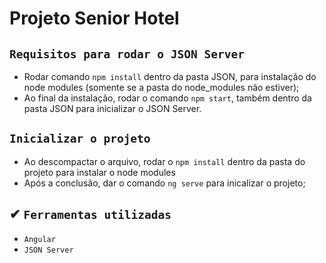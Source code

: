 # Projeto Senior Hotel

## `Requisitos para rodar o JSON Server`
 - Rodar comando `npm install` dentro da pasta JSON, para instalação do node modules (somente se a pasta do node_modules não estiver);
 - Ao final da instalação, rodar o comando `npm start`, também dentro da pasta JSON para inicializar o JSON Server.
 
 ## `Inicializar o projeto`
 - Ao descompactar o arquivo, rodar o `npm install` dentro da pasta do projeto para instalar o node modules
 - Após a conclusão, dar o comando `ng serve` para inicalizar o projeto;
 
## ✔ `Ferramentas utilizadas`
- `Angular`
- `JSON Server`
